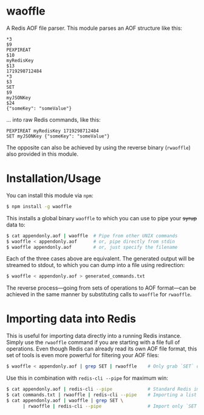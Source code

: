 # waoffle
A Redis AOF file parser. This module parses an AOF structure like this:
``` aof
*3
$9
PEXPIREAT
$10
myRedisKey
$13
1719298712484
*3
$3
SET
$9
myJSONKey
$24
{"someKey": "someValue"}
```

... into raw Redis commands, like this:
``` redis
PEXPIREAT myRedisKey 1719298712484
SET myJSONKey {"someKey": "someValue"}
```

The opposite can also be achieved by using the reverse binary (`rwaoffle`) also provided in this module.

# Installation/Usage
You can install this module via `npm`:
``` bash
$ npm install -g waoffle
```
This installs a global binary `waoffle` to which you can use to pipe your ~~syrup~~ data to:
``` bash
$ cat appendonly.aof | waoffle  # Pipe from other UNIX commands
$ waoffle < appendonly.aof      # or, pipe directly from stdin
$ waoffle appendonly.aof        # or, just specify the filename
```
Each of the three cases above are equivalent. The generated output will be streamed to stdout, to which you can dump into a file using redirection:
``` bash
$ waoffle < appendonly.aof > generated_commands.txt
```

The reverse process—going from sets of operations to AOF format—can be achieved in the same manner by substituting calls to `waoffle` for `rwaoffle`.

# Importing data into Redis
This is useful for importing data directly into a running Redis instance. Simply use the `rwaoffle` command if you are starting with a file full of operations. Even though Redis can already read its own AOF file format, this set of tools is even more powerful for filtering your AOF files:
``` bash
$ waoffle < appendonly.aof | grep SET | rwaoffle    # Only grab `SET` operations
```
Use this in combination with `redis-cli --pipe` for maximum win:
``` bash
$ cat appendonly.aof | redis-cli --pipe             # Standard Redis import
$ cat commands.txt | rwaoffle | redis-cli --pipe    # Importing a list of commands
$ cat appendonly.aof | waoffle | grep SET \
      | rwaoffle | redis-cli --pipe                 # Import only `SET` operations
```
